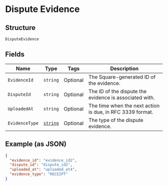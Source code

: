 
# Dispute Evidence

## Structure

`DisputeEvidence`

## Fields

| Name | Type | Tags | Description |
|  --- | --- | --- | --- |
| `EvidenceId` | `string` | Optional | The Square-generated ID of the evidence. |
| `DisputeId` | `string` | Optional | The ID of the dispute the evidence is associated with. |
| `UploadedAt` | `string` | Optional | The time when the next action is due, in RFC 3339 format. |
| `EvidenceType` | [`string`](/doc/models/dispute-evidence-type.md) | Optional | The type of the dispute evidence. |

## Example (as JSON)

```json
{
  "evidence_id": "evidence_id2",
  "dispute_id": "dispute_id2",
  "uploaded_at": "uploaded_at4",
  "evidence_type": "RECEIPT"
}
```

